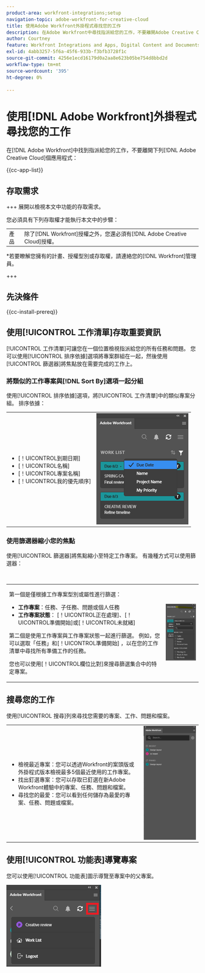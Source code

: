 ```yaml
---
product-area: workfront-integrations;setup
navigation-topic: adobe-workfront-for-creative-cloud
title: 使用Adobe Workfront外掛程式尋找您的工作
description: 在Adobe Workfront中尋找指派給您的工作，不要離開Adobe Creative Cloud應用程式。
author: Courtney
feature: Workfront Integrations and Apps, Digital Content and Documents
exl-id: 4abb3257-5f6a-45f6-933b-f3bfb3728f1c
source-git-commit: 4256e1ecd16179d0a2aa8e623b05be754d8bbd2d
workflow-type: tm+mt
source-wordcount: '395'
ht-degree: 0%

---
```


# 使用[!DNL Adobe Workfront]外掛程式尋找您的工作

在[!DNL Adobe Workfront]中找到指派給您的工作，不要離開下列[!DNL Adobe Creative Cloud]個應用程式：

{{cc-app-list}}

## 存取需求

+++ 展開以檢視本文中功能的存取需求。

您必須具有下列存取權才能執行本文中的步驟：

<table style="table-layout:auto"> 
 <col> 
 <col> 
 <tbody> 
 <!-- <tr> 
   <td role="rowheader">[!DNL Adobe Workfront] plan*</td> 
   <td> <p>[!UICONTROL Pro] or higher</p> </td> 
  </tr> 
  <tr data-mc-conditions=""> 
   <td role="rowheader">[!DNL Adobe Workfront] license*</td> 
   <td> <p>[!UICONTROL Work] or [!UICONTROL Plan]</p> </td> 
  </tr> -->
  <tr> 
   <td role="rowheader">產品</td> 
   <td>除了[!DNL Workfront]授權之外，您還必須有[!DNL Adobe Creative Cloud]授權。</td> 
  </tr> 
 </tbody> 
</table>

&#42;若要瞭解您擁有的計畫、授權型別或存取權，請連絡您的[!DNL Workfront]管理員。

+++

## 先決條件

{{cc-install-prereq}}

## 使用[!UICONTROL 工作清單]存取重要資訊

[!UICONTROL 工作清單]可讓您在一個位置檢視指派給您的所有任務和問題。 您可以使用[!UICONTROL 排序依據]選項將專案群組在一起，然後使用[!UICONTROL 篩選器]將焦點放在需要完成的工作上。

### 將類似的工作專案與[!DNL Sort By]選項一起分組

使用[!UICONTROL 排序依據]選項，將[!UICONTROL 工作清單]中的類似專案分組。 排序依據：

<table style="table-layout:auto"> 
 <col> 
 <col> 
 <tbody> 
  <tr> 
   <td> 
    <ul> 
     <li>[！UICONTROL到期日期]</li> 
     <li>[！UICONTROL名稱]</li> 
     <li>[！UICONTROL專案名稱]</li> 
     <li>[！UICONTROL我的優先順序]</li> 
    </ul> </td> 
   <td> <img src="assets/copy-of-sort-by-350x606.png" style="width: 350;height: 606;"> </td> 
  </tr> 
 </tbody> 
</table>

### 使用篩選器縮小您的焦點

使用[!UICONTROL 篩選器]將焦點縮小至特定工作專案。 有幾種方式可以使用篩選器：

 

<table style="table-layout:auto"> 
 <col> 
 <col> 
 <tbody> 
  <tr> 
   <td> <p>第一個是僅根據工作專案型別或屬性進行篩選：</p> 
    <ul> 
     <li><strong>工作專案</strong>：任務、子任務、問題或個人任務</li> 
     <li><strong>工作專案狀態</strong>： [！UICONTROL正在處理]、[！UICONTROL準備開始]或[！UICONTROL未就緒]</li> 
    </ul> <p>第二個是使用工作專案與工作專案狀態一起進行篩選。 例如，您可以選取「任務」和[！UICONTROL準備開始] ，以在您的工作清單中尋找所有準備工作的任務。</p> <p>您也可以使用[！UICONTROL欄位比對]來搜尋篩選集合中的特定專案。 </p> </td> 
   <td> <img src="assets/copy-of-filter-p-350x603.png" style="width: 350;height: 603;"> </td> 
  </tr> 
 </tbody> 
</table>

## 搜尋您的工作

使用[!UICONTROL 搜尋]列來尋找您需要的專案、工作、問題和檔案。

<table style="table-layout:auto"> 
 <col> 
 <col> 
 <tbody> 
  <tr> 
   <td> 
    <ul> 
     <li>檢視最近專案：您可以透過Workfront的案頭版或外掛程式版本檢視最多5個最近使用的工作專案。</li> 
     <li>找出釘選專案：您可以存取已釘選在新Adobe Workfront體驗中的專案、任務、問題和檔案。</li> 
     <li>尋找您的最愛：您可以看到任何儲存為最愛的專案、任務、問題或檔案。</li> 
    </ul> </td> 
   <td> <img src="assets/copy-of-search-p.png"> </td> 
  </tr> 
 </tbody> 
</table>

## 使用[!UICONTROL 功能表]導覽專案

您可以使用[!UICONTROL 功能表]圖示導覽至專案中的父專案。

![](assets/go-back-to-work-list-350x314.png)
